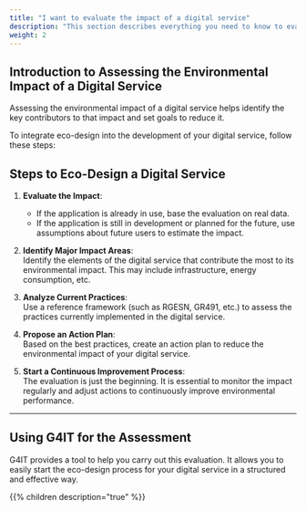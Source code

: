 ```yaml
---
title: "I want to evaluate the impact of a digital service"
description: "This section describes everything you need to know to evaluate the impact of a digital service"
weight: 2
---
```


## Introduction to Assessing the Environmental Impact of a Digital Service

Assessing the environmental impact of a digital service helps identify the key contributors to that impact and set goals
to reduce it.

To integrate eco-design into the development of your digital service, follow these steps:

## Steps to Eco-Design a Digital Service

1. **Evaluate the Impact**:
    - If the application is already in use, base the evaluation on real data.
    - If the application is still in development or planned for the future, use assumptions about future users to
      estimate the impact.

2. **Identify Major Impact Areas**:  
   Identify the elements of the digital service that contribute the most to its environmental impact. This may include
   infrastructure, energy consumption, etc.

3. **Analyze Current Practices**:  
   Use a reference framework (such as RGESN, GR491, etc.) to assess the practices currently implemented in the digital
   service.

4. **Propose an Action Plan**:  
   Based on the best practices, create an action plan to reduce the environmental impact of your digital service.

5. **Start a Continuous Improvement Process**:  
   The evaluation is just the beginning. It is essential to monitor the impact regularly and adjust actions to
   continuously improve environmental performance.
---
## Using G4IT for the Assessment

G4IT provides a tool to help you carry out this evaluation. It allows you to easily start the eco-design process for
your digital service in a structured and effective way.

{{% children description="true" %}}
